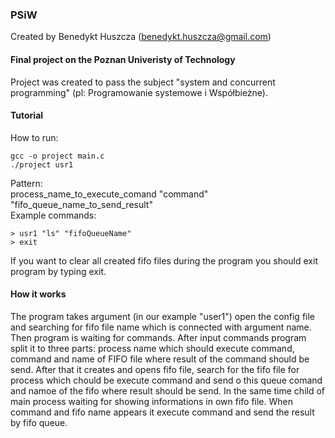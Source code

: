 ### PSiW
Created by Benedykt Huszcza (benedykt.huszcza@gmail.com)
#### Final project on the Poznan Univeristy of Technology
Project was created to pass the subject "system and concurrent programming" (pl: Programowanie systemowe i Współbieżne).
#### Tutorial
How to run:
```
gcc -o project main.c
./project usr1
```
Pattern:<br /> 
process_name_to_execute_comand "command" "fifo_queue_name_to_send_result" <br />
Example commands:
```
> usr1 "ls" "fifoQueueName"
> exit
```
If you want to clear all created fifo files during the program you should exit program by typing exit.

#### How it works
The program takes argument (in our example "user1") open the config file and searching for fifo file name which is connected with argument name.
Then program is waiting for commands. After input commands program split it to three parts: process name which should execute command, command and name of FIFO file where result of the command should be send. After that it creates and opens fifo file, search for the fifo file for process which chould be execute command and send o this queue comand and namoe of the fifo where result should be send. In the same time child of main process waiting for showing informations in own fifo file. When command and fifo name appears it execute command and send the result by fifo queue.
